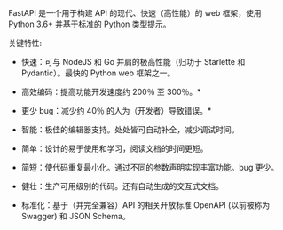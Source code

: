 FastAPI 是一个用于构建 API 的现代、快速（高性能）的 web 框架，使用 Python 3.6+ 并基于标准的 Python 类型提示。

关键特性:

- 快速：可与 NodeJS 和 Go 并肩的极高性能（归功于 Starlette 和 Pydantic）。最快的 Python web 框架之一。

- 高效编码：提高功能开发速度约 200％ 至 300％。*
- 更少 bug：减少约 40％ 的人为（开发者）导致错误。*
- 智能：极佳的编辑器支持。处处皆可自动补全，减少调试时间。
- 简单：设计的易于使用和学习，阅读文档的时间更短。
- 简短：使代码重复最小化。通过不同的参数声明实现丰富功能。bug 更少。
- 健壮：生产可用级别的代码。还有自动生成的交互式文档。
- 标准化：基于（并完全兼容）API 的相关开放标准 OpenAPI (以前被称为 Swagger) 和 JSON Schema。